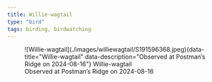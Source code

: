 ```yaml
---
title: Willie-wagtail
type: "bird"
tags: birding, birdwatching
---
```





<figure markdown id="1">
  ![Willie-wagtail](./images/williewagtail/S191596368.jpeg){data-title="Willie-wagtail" data-description="Observed at Postman’s Ridge on 2024-08-16"}
  <caption>Willie-wagtail<br />Observed at Postman’s Ridge on 2024-08-16</caption>
</figure>

